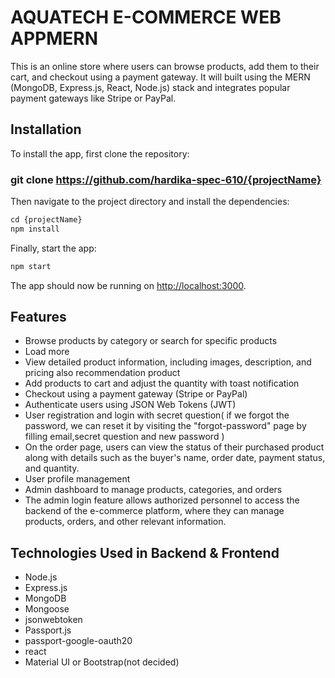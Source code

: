 # AQUATECH E-COMMERCE WEB APPMERN

This is an online store where users can browse products, add them to their cart, and checkout using a payment gateway. It will built using the MERN (MongoDB, Express.js, React, Node.js) stack and integrates popular payment gateways like Stripe or PayPal.

## Installation

To install the app, first clone the repository:

### git clone https://github.com/hardika-spec-610/{projectName}

Then navigate to the project directory and install the dependencies:

```javascript
cd {projectName}
npm install
```

Finally, start the app:

```javascript
npm start
```

The app should now be running on [http://localhost:3000](http://localhost:3000).

## Features

- Browse products by category or search for specific products
- Load more
- View detailed product information, including images, description, and pricing also recommendation product
- Add products to cart and adjust the quantity with toast notification
- Checkout using a payment gateway (Stripe or PayPal)
- Authenticate users using JSON Web Tokens (JWT)
- User registration and login with secret question( if we forgot the password, we can reset it by visiting the "forgot-password" page by filling email,secret question and new password )
- On the order page, users can view the status of their purchased product along with details such as the buyer's name, order date, payment status, and quantity.
- User profile management
- Admin dashboard to manage products, categories, and orders
- The admin login feature allows authorized personnel to access the backend of the e-commerce platform, where they can manage products, orders, and other relevant information.

## Technologies Used in Backend & Frontend

- Node.js
- Express.js
- MongoDB
- Mongoose
- jsonwebtoken
- Passport.js
- passport-google-oauth20
- react
- Material UI or Bootstrap(not decided)

